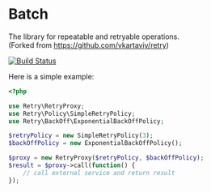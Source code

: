 Batch
=====

The library for repeatable and retryable operations.  
(Forked from https://github.com/vkartaviy/retry)

[![Build Status](https://secure.travis-ci.org/keboola/retry.png?branch=master)](http://travis-ci.org/keboola/retry)


Here is a simple example:

```php
<?php

use Retry\RetryProxy;
use Retry\Policy\SimpleRetryPolicy;
use Retry\BackOff\ExponentialBackOffPolicy;

$retryPolicy = new SimpleRetryPolicy(3);
$backOffPolicy = new ExponentialBackOffPolicy();

$proxy = new RetryProxy($retryPolicy, $backOffPolicy);
$result = $proxy->call(function() {
    // call external service and return result
});
```
